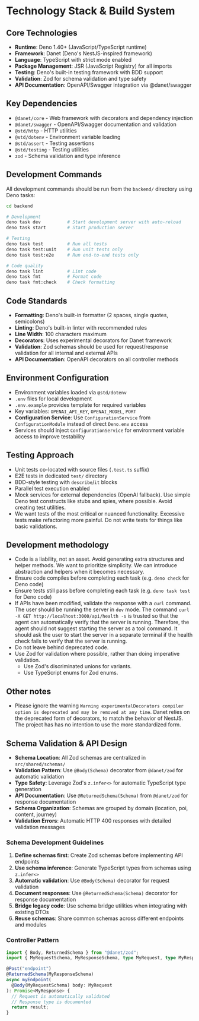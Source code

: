 # Technology Stack & Build System

## Core Technologies

- **Runtime**: Deno 1.40+ (JavaScript/TypeScript runtime)
- **Framework**: Danet (Deno's NestJS-inspired framework)
- **Language**: TypeScript with strict mode enabled
- **Package Management**: JSR (JavaScript Registry) for all imports
- **Testing**: Deno's built-in testing framework with BDD support
- **Validation**: Zod for schema validation and type safety
- **API Documentation**: OpenAPI/Swagger integration via @danet/swagger

## Key Dependencies

- `@danet/core` - Web framework with decorators and dependency injection
- `@danet/swagger` - OpenAPI/Swagger documentation and validation
- `@std/http` - HTTP utilities
- `@std/dotenv` - Environment variable loading
- `@std/assert` - Testing assertions
- `@std/testing` - Testing utilities
- `zod` - Schema validation and type inference

## Development Commands

All development commands should be run from the `backend/` directory using Deno tasks:

```bash
cd backend

# Development
deno task dev          # Start development server with auto-reload
deno task start        # Start production server

# Testing
deno task test         # Run all tests
deno task test:unit    # Run unit tests only
deno task test:e2e     # Run end-to-end tests only

# Code quality
deno task lint         # Lint code
deno task fmt          # Format code
deno task fmt:check    # Check formatting
```

## Code Standards

- **Formatting**: Deno's built-in formatter (2 spaces, single quotes, semicolons)
- **Linting**: Deno's built-in linter with recommended rules
- **Line Width**: 100 characters maximum
- **Decorators**: Uses experimental decorators for Danet framework
- **Validation**: Zod schemas should be used for request/response validation for all internal and external APIs
- **API Documentation**: OpenAPI decorators on all controller methods

## Environment Configuration

- Environment variables loaded via `@std/dotenv`
- `.env` files for local development
- `.env.example` provides template for required variables
- Key variables: `OPENAI_API_KEY`, `OPENAI_MODEL`, `PORT`
- **Configuration Service**: Use `ConfigurationService` from `ConfigurationModule` instead of direct `Deno.env` access
- Services should inject `ConfigurationService` for environment variable access to improve testability

## Testing Approach

- Unit tests co-located with source files (`.test.ts` suffix)
- E2E tests in dedicated `test/` directory
- BDD-style testing with `describe`/`it` blocks
- Parallel test execution enabled
- Mock services for external dependencies (OpenAI fallback). Use simple Deno test constructs like stubs and spies, where possible. Avoid creating test utilities.
- We want tests of the most critical or nuanced functionality. Excessive tests make refactoring more painful. Do not write tests for things like basic validations.

## Development methodology

- Code is a liability, not an asset. Avoid generating extra structures and helper methods. We want to prioritize simplicity. We can introduce abstraction and helpers when it becomes necessary.
- Ensure code compiles before completing each task (e.g. `deno check` for Deno code)
- Ensure tests still pass before completing each task (e.g. `deno task test` for Deno code)
- If APIs have been modified, validate the response with a `curl` command. The user should be running the server in `dev` mode. The command `curl -X GET http://localhost:3000/api/health -s` is trusted so that the agent can automatically verify that the server is running. Therefore, the agent should not suggest starting the server as a tool command. It should ask the user to start the server in a separate terminal if the health check fails to verify that the server is running.
- Do not leave behind deprecated code.
- Use Zod for validation where possible, rather than doing imperative validation.
  - Use Zod's discriminated unions for variants.
  - Use TypeScript enums for Zod enums.

## Other notes

- Please ignore the warning `Warning experimentalDecorators compiler option is deprecated and may be removed at any time`. Danet relies on the deprecated form of decorators, to match the behavior of NestJS. The project has has no intention to use the more standardized form.

## Schema Validation & API Design

- **Schema Location**: All Zod schemas are centralized in `src/shared/schemas/`
- **Validation Pattern**: Use `@Body(Schema)` decorator from `@danet/zod` for automatic validation
- **Type Safety**: Leverage Zod's `z.infer<>` for automatic TypeScript type generation
- **API Documentation**: Use `@ReturnedSchema(Schema)` from `@danet/zod` for response documentation
- **Schema Organization**: Schemas are grouped by domain (location, poi, content, journey)
- **Validation Errors**: Automatic HTTP 400 responses with detailed validation messages

### Schema Development Guidelines

1. **Define schemas first**: Create Zod schemas before implementing API endpoints
2. **Use schema inference**: Generate TypeScript types from schemas using `z.infer<>`
3. **Automatic validation**: Use `@Body(Schema)` decorator for request validation
4. **Document responses**: Use `@ReturnedSchema(Schema)` decorator for response documentation
5. **Bridge legacy code**: Use schema bridge utilities when integrating with existing DTOs
6. **Reuse schemas**: Share common schemas across different endpoints and modules

### Controller Pattern

```typescript
import { Body, ReturnedSchema } from "@danet/zod";
import { MyRequestSchema, MyResponseSchema, type MyRequest, type MyResponse } from "../schemas/index.ts";

@Post("endpoint")
@ReturnedSchema(MyResponseSchema)
async myEndpoint(
  @Body(MyRequestSchema) body: MyRequest
): Promise<MyResponse> {
  // Request is automatically validated
  // Response type is documented
  return result;
}
```
